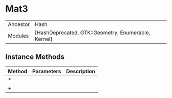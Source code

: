# Mat3
|  |  |  |
| --- | --- | --- |
| Ancestor | Hash |
| Modules | [HashDeprecated, GTK::Geometry, Enumerable, Kernel] |


## Instance Methods

| Method | Parameters | Description |
| --- | --- | --- |
| * |  |  |
| + |  |  |
